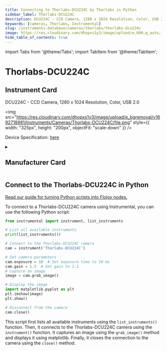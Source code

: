```yaml
---
title: Connecting to Thorlabs-DCU224C by Thorlabs in Python
sidebar_label: Thorlabs-DCU224C
description: DCU224C - CCD Camera, 1280 x 1024 Resolution, Color, USB 2.0
keywords: [cameras, Thorlabs, Instrumental]
slug: /instruments-database/cameras/thorlabs/thorlabs-dcu224c
image: https://res.cloudinary.com/dhopxs1y3/image/upload/w_600,q_auto,f_auto/e_bgremoval/v1692718981/Instruments/Cameras/Thorlabs-DCU224C/file.jpg
hide_table_of_contents: true
---
```


import Tabs from '@theme/Tabs';
import TabItem from '@theme/TabItem';

# Thorlabs-DCU224C

## Instrument Card

<div className="flex">

<div>

DCU224C - CCD Camera, 1280 x 1024 Resolution, Color, USB 2.0

</div>

<img src="https://res.cloudinary.com/dhopxs1y3/image/upload/e_bgremoval/v1692718981/Instruments/Cameras/Thorlabs-DCU224C/file.png" style={{ width: "325px", height: "200px", objectFit: "scale-down" }} />

</div>

<div className="flex text-center">

<p>Device Specification: <a target="\_blank" href="https://www.thorlabs.com/_sd.cfm?fileName=ITN000493-D02.pdf&partNumber=DCU224C">here</a></p>

</div>

<details style={{ marginTop: "15px"}}>
<summary><h2>Manufacturer Card</h2></summary>

<img src="https://res.cloudinary.com/dhopxs1y3/image/upload/v1692126009/Instruments/Vendor%20Logos/Thorlabs.png" style={{ width: "100%", height: "170px",objectFit: "scale-down" }} />

Thorlabs, Inc. is an American privately held optical equipment company headquartered in Newton, New Jersey. The company was founded in 1989 by Alex Cable, who serves as its current president and CEO. As of 2018, Thorlabs has annual sales of approximately $500 million.

<ul>
  <li>Headquarters: USA</li>
  <li>Yearly Revenue (millions, USD): 550.0</li>
  <li>Vendor Website: <a href="https://www.thorlabs.com/">here</a></li>
</ul>
</details>

## Connect to the Thorlabs-DCU224C in Python

[Read our guide for turning Python scripts into Flojoy nodes.](https://docs.flojoy.ai/custom-nodes/creating-custom-node/)
<Tabs>
<TabItem value="Instrumental" label="Instrumental">

To connect to a Thorlabs-DCU224C camera using Instrumental, you can use the following Python script:

```python
from instrumental import instrument, list_instruments

# List all available instruments
print(list_instruments())

# Connect to the Thorlabs-DCU224C camera
cam = instrument('Thorlabs-DCU224C')

# Set camera parameters
cam.exposure = 10  # Set exposure time to 10 ms
cam.gain = 1.5  # Set gain to 1.5
# Capture an image
image = cam.grab_image()

# Display the image
import matplotlib.pyplot as plt
plt.imshow(image)
plt.show()

# Disconnect from the camera
cam.close()
```

This script first lists all available instruments using the `list_instruments()` function. Then, it connects to the Thorlabs-DCU224C camera using the `instrument()` function. It captures an image using the `grab_image()` method and displays it using matplotlib. Finally, it closes the connection to the camera using the `close()` method.

</TabItem>
</Tabs>
